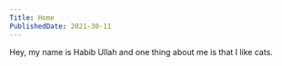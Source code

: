 ```yaml
---
Title: Home
PublishedDate: 2021-30-11
---
```

Hey, my name is Habib Ullah and one thing about me is that I like cats.
